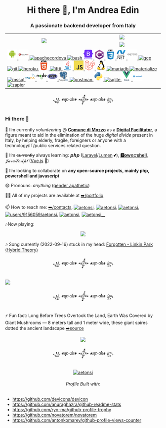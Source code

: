 <!-- markdownlint-disable MD033 MD010 -->
<h1 align="center">Hi there 👋, I'm Andrea Edin</h1>
<h3 align="center">A passionate backend developer from Italy</h3>

<table>
	<tr>
		<td rowspan="2" align="center">
			<a
				href="https://github-profile-trophy-navy.vercel.app/?username=aetonsi&theme=flat&margin-w=15&margin-h=15&no-bg=true&column=2&row=3">
				<img
					src="https://github-profile-trophy-navy.vercel.app/?username=aetonsi&theme=flat&margin-w=15&margin-h=15&no-bg=true&column=2&row=3">
			</a>
		</td>
		<td align="center">
			<a
				href="https://github-readme-stats-blue-iota.vercel.app/api/top-langs/?username=aetonsi&text_bold=false&layout=compact&show_icons=true&include_all_commits=true&line_height=15&theme=transparent">
				<picture>
					<source
						srcset="https://github-readme-stats-blue-iota.vercel.app/api/top-langs/?username=aetonsi&text_bold=false&layout=compact&show_icons=true&include_all_commits=true&line_height=15&theme=vue-dark"
						media="(prefers-color-scheme: dark)" />
					<source
						srcset="https://github-readme-stats-blue-iota.vercel.app/api/top-langs/?username=aetonsi&text_bold=false&layout=compact&show_icons=true&include_all_commits=true&line_height=15&theme=vue"
						media="(prefers-color-scheme: light), (prefers-color-scheme: no-preference)" />
					<img
						src="https://github-readme-stats-blue-iota.vercel.app/api/top-langs/?username=aetonsi&text_bold=false&layout=compact&show_icons=true&include_all_commits=true&line_height=15&theme=transparent" />
				</picture>
			</a>
		</td>
	</tr>
	<tr>
		<td align="center">
			<a
				href="https://github-readme-stats-blue-iota.vercel.app/api?username=aetonsi&text_bold=false&rank_icon=percentile&layout=compact&show_icons=true&include_all_commits=true&line_height=15&theme=transparent">
				<picture>
					<source
						srcset="https://github-readme-stats-blue-iota.vercel.app/api?username=aetonsi&text_bold=false&rank_icon=percentile&layout=compact&show_icons=true&include_all_commits=true&line_height=15&theme=vue-dark"
						media="(prefers-color-scheme: dark)" />
					<source
						srcset="https://github-readme-stats-blue-iota.vercel.app/api?username=aetonsi&text_bold=false&rank_icon=percentile&&layout=compact&show_icons=true&include_all_commits=true&line_height=15&theme=vue"
						media="(prefers-color-scheme: light), (prefers-color-scheme: no-preference)" />
					<img
						src="https://github-readme-stats-blue-iota.vercel.app/api?username=aetonsi&text_bold=false&rank_icon=percentile&layout=compact&show_icons=true&include_all_commits=true&line_height=15&theme=transparent" />
				</picture>
			</a>
		</td>
	</tr>
	<tr>
		<td colspan="2">
			<a href="https://developer.android.com" target="_blank" rel="noreferrer">
				<img src="https://raw.githubusercontent.com/devicons/devicon/master/icons/android/android-original-wordmark.svg"
					alt="android" width="32" height="32" />
			</a>
			<a href="https://angular.io" target="_blank" rel="noreferrer">
				<img src="https://raw.githubusercontent.com/devicons/devicon/master/icons/angularjs/angularjs-original-wordmark.svg"
					alt="angularjs" width="32" height="32" />
			</a>
			<a href="https://cordova.apache.org/" target="_blank" rel="noreferrer">
				<img src="https://www.vectorlogo.zone/logos/apache_cordova/apache_cordova-icon.svg" alt="apachecordova"
					width="32" height="32" />
			</a>
			<a href="https://www.gnu.org/software/bash/" target="_blank" rel="noreferrer">
				<img src="https://www.vectorlogo.zone/logos/gnu_bash/gnu_bash-icon.svg" alt="bash" width="32"
					height="32" />
			</a>
			<a href="https://getbootstrap.com" target="_blank" rel="noreferrer">
				<img src="https://raw.githubusercontent.com/devicons/devicon/master/icons/bootstrap/bootstrap-plain-wordmark.svg"
					alt="bootstrap" width="32" height="32" />
			</a>
			<a href="https://www.w3schools.com/cs/" target="_blank" rel="noreferrer">
				<img src="https://raw.githubusercontent.com/devicons/devicon/master/icons/csharp/csharp-original.svg"
					alt="csharp" width="32" height="32" />
			</a>
			<a href="https://www.w3schools.com/css/" target="_blank" rel="noreferrer">
				<img src="https://raw.githubusercontent.com/devicons/devicon/master/icons/css3/css3-original-wordmark.svg"
					alt="css3" width="32" height="32" />
			</a>
			<a href="https://dotnet.microsoft.com/" target="_blank" rel="noreferrer">
				<img src="https://raw.githubusercontent.com/devicons/devicon/master/icons/dot-net/dot-net-original-wordmark.svg"
					alt="dotnet" width="32" height="32" />
			</a>
			<a href="https://expressjs.com" target="_blank" rel="noreferrer">
				<img src="https://raw.githubusercontent.com/devicons/devicon/master/icons/express/express-original-wordmark.svg"
					alt="express" width="32" height="32" />
			</a>
			<a href="https://cloud.google.com" target="_blank" rel="noreferrer">
				<img src="https://www.vectorlogo.zone/logos/google_cloud/google_cloud-icon.svg" alt="gcp" width="32"
					height="32" />
			</a>
			<a href="https://git-scm.com/" target="_blank" rel="noreferrer">
				<img src="https://www.vectorlogo.zone/logos/git-scm/git-scm-icon.svg" alt="git" width="32"
					height="32" />
			</a>
			<a href="https://heroku.com" target="_blank" rel="noreferrer">
				<img src="https://www.vectorlogo.zone/logos/heroku/heroku-icon.svg" alt="heroku" width="32"
					height="32" />
			</a>
			<a href="https://www.w3.org/html/" target="_blank" rel="noreferrer">
				<img src="https://raw.githubusercontent.com/devicons/devicon/master/icons/html5/html5-original-wordmark.svg"
					alt="html5" width="32" height="32" />
			</a>
			<a href="https://ifttt.com/" target="_blank" rel="noreferrer">
				<img src="https://www.vectorlogo.zone/logos/ifttt/ifttt-ar21.svg" alt="ifttt" width="32" height="32" />
			</a>
			<a href="https://www.java.com" target="_blank" rel="noreferrer">
				<img src="https://raw.githubusercontent.com/devicons/devicon/master/icons/java/java-original.svg"
					alt="java" width="32" height="32" />
			</a> <a href="https://developer.mozilla.org/en-US/docs/Web/JavaScript" target="_blank" rel="noreferrer">
				<img src="https://raw.githubusercontent.com/devicons/devicon/master/icons/javascript/javascript-original.svg"
					alt="javascript" width="32" height="32" />
			</a>
			<a href="https://laravel.com/" target="_blank" rel="noreferrer">
				<img src="https://raw.githubusercontent.com/devicons/devicon/refs/heads/master/icons/laravel/laravel-original.svg"
					alt="laravel" width="32" height="32" />
			</a>
			<a href="https://www.linux.org/" target="_blank" rel="noreferrer">
				<img src="https://raw.githubusercontent.com/devicons/devicon/master/icons/linux/linux-original.svg"
					alt="linux" width="32" height="32" />
			</a>
			<a href="https://mariadb.org/" target="_blank" rel="noreferrer">
				<img src="https://www.vectorlogo.zone/logos/mariadb/mariadb-icon.svg" alt="mariadb" width="32"
					height="32" />
			</a>
			<a href="https://materializecss.com/" target="_blank" rel="noreferrer">
				<img src="https://raw.githubusercontent.com/prplx/svg-logos/5585531d45d294869c4eaab4d7cf2e9c167710a9/svg/materialize.svg"
					alt="materialize" width="32" height="32" />
			</a> <a href="https://www.microsoft.com/en-us/sql-server" target="_blank" rel="noreferrer">
				<img src="https://www.svgrepo.com/show/303229/microsoft-sql-server-logo.svg" alt="mssql" width="32"
					height="32" />
			</a>
			<a href="https://www.mysql.com/" target="_blank" rel="noreferrer">
				<img src="https://raw.githubusercontent.com/devicons/devicon/master/icons/mysql/mysql-original-wordmark.svg"
					alt="mysql" width="32" height="32" />
			</a>
			<a href="https://nodejs.org" target="_blank" rel="noreferrer">
				<img src="https://raw.githubusercontent.com/devicons/devicon/master/icons/nodejs/nodejs-original-wordmark.svg"
					alt="nodejs" width="32" height="32" />
			</a>
			<a href="https://www.php.net" target="_blank" rel="noreferrer">
				<img src="https://raw.githubusercontent.com/devicons/devicon/master/icons/php/php-original.svg"
					alt="php" width="32" height="32" />
			</a>
			<a href="https://www.postgresql.org" target="_blank" rel="noreferrer">
				<img src="https://raw.githubusercontent.com/devicons/devicon/master/icons/postgresql/postgresql-original-wordmark.svg"
					alt="postgresql" width="32" height="32" />
			</a>
			<a href="https://postman.com" target="_blank" rel="noreferrer">
				<img src="https://www.vectorlogo.zone/logos/getpostman/getpostman-icon.svg" alt="postman" width="32"
					height="32" />
			</a>
			<a href="https://www.python.org" target="_blank" rel="noreferrer">
				<img src="https://raw.githubusercontent.com/devicons/devicon/master/icons/python/python-original.svg"
					alt="python" width="32" height="32" />
			</a>
			<a href="https://www.sqlite.org/" target="_blank" rel="noreferrer">
				<img src="https://www.vectorlogo.zone/logos/sqlite/sqlite-icon.svg" alt="sqlite" width="32"
					height="32" />
			</a>
			<a href="https://vuejs.org/" target="_blank" rel="noreferrer">
				<img src="https://raw.githubusercontent.com/devicons/devicon/master/icons/vuejs/vuejs-original-wordmark.svg"
					alt="vuejs" width="32" height="32" />
			</a>
			<a href="https://webpack.js.org" target="_blank" rel="noreferrer">
				<img src="https://raw.githubusercontent.com/devicons/devicon/d00d0969292a6569d45b06d3f350f463a0107b0d/icons/webpack/webpack-original-wordmark.svg"
					alt="webpack" width="32" height="32" />
			</a>
			<a href="https://zapier.com" target="_blank" rel="noreferrer">
				<img src="https://www.vectorlogo.zone/logos/zapier/zapier-icon.svg" alt="zapier" width="32"
					height="32" />
			</a>
		</td>
	</tr>
</table>

<h6 align="center">꧁ 𒀰 𒀱 𒀰 ꧂</h6>

<p>

### Hi there 👋

🔭 I’m currently *volunteering* @ [**Comune di Mozzo**](https://www.comune.mozzo.bg.it) as a [**Digital Facilitator**](https://repubblicadigitale.gov.it/portale/progetti-del-dipartimento/rete-dei-servizi-di-facilitazione-digitale), a figure meant to aid in the elimination of the huge _digital divide_ present in Italy, by helping elderly, fragile, foreigners or anyone with a technology/IT/public services related question.

🌱 I’m ~~currently~~ always learning: 𝙥𝙝𝙥 ([Laravel](https://laravel.com/)/[Lumen](https://lumen.laravel.com/) 💕), **[🅿ow𝚎𝚛shell](https://github.com/PowerShell/PowerShell)**, 𝒥𝒶𝓋𝒶𝒮𝒸𝓇𝒾𝓅𝓉 ([Vue.js](https://vuejs.org/)
💚)

👯 I’m looking to collaborate on **any open-source projects, mainly php, powershell and javascript**

😄 Pronouns: _anything_ ([gender apathetic](https://gender.fandom.com/wiki/Gender_Apathetic))

👨‍💻 All of my projects are available at [➡️/portfolio](https://aetonsi.net/portfolio/)

📫 How to reach me: [➡️/contacts](https://aetonsi.net/contacts/), <a href="https://codepen.io/aetonsi" target="blank"><img align="center" src="https://raw.githubusercontent.com/rahuldkjain/github-profile-readme-generator/master/src/images/icons/Social/codepen.svg" alt="aetonsi" height="30" width="40" /></a>, <a href="https://twitter.com/aetonsi" target="blank"><img align="center" src="https://raw.githubusercontent.com/rahuldkjain/github-profile-readme-generator/master/src/images/icons/Social/twitter.svg" alt="aetonsi" height="30" width="40" /></a>, <a href="https://linkedin.com/in/aetonsi" target="blank"><img align="center" src="https://raw.githubusercontent.com/rahuldkjain/github-profile-readme-generator/master/src/images/icons/Social/linked-in-alt.svg" alt="aetonsi" height="30" width="40" /></a>, <a href="https://stackoverflow.com/users/users/9156059/aetonsi" target="blank"><img align="center" src="https://raw.githubusercontent.com/rahuldkjain/github-profile-readme-generator/master/src/images/icons/Social/stack-overflow.svg" alt="users/9156059/aetonsi" height="30" width="40" /></a>, <a href="https://fb.com/aetonsi" target="blank"><img align="center" src="https://raw.githubusercontent.com/rahuldkjain/github-profile-readme-generator/master/src/images/icons/Social/facebook.svg" alt="aetonsi" height="30" width="40" /></a>, <a href="https://instagram.com/aetonsi__" target="blank"><img align="center" src="https://raw.githubusercontent.com/rahuldkjain/github-profile-readme-generator/master/src/images/icons/Social/instagram.svg" alt="aetonsi__" height="30" width="40" /></a>

🎶Now playing:
<p align="center">
	<a href="https://github.com/novatorem/novatorem">
	<picture>
		<source srcset="https://novatorem-kappa-rouge.vercel.app/api/spotify?theme=light" media="(prefers-color-scheme: dark)" />
		<source srcset="https://novatorem-kappa-rouge.vercel.app/api/spotify?theme=dark" media="(prefers-color-scheme: light), (prefers-color-scheme: no-preference)" />
		<img src="https://novatorem-kappa-rouge.vercel.app/api/spotify?background_color=light" />
	</picture>
	</a>
</p>

🎶 Song currently (2022-09-16) stuck in my head: [Forgotten - Linkin Park (Hybrid
Theory)](https://www.youtube.com/watch?v=HNCgBuI2eJc)

</p>

<p align="center">

</p>

<h6 align="center">꧁ 𒀰 𒀱 𒀰 ꧂</h6>

<picture>
<source srcset="https://github-readme-stats-blue-iota.vercel.app/api/wakatime/?username=@aetonsi&layout=compact&show_icons=true&include_all_commits=true&line_height=15&theme=vue-dark" media="(prefers-color-scheme: dark)" />
<source srcset="https://github-readme-stats-blue-iota.vercel.app/api/wakatime/?username=@aetonsi&layout=compact&show_icons=true&include_all_commits=true&line_height=15&theme=vue" media="(prefers-color-scheme: light), (prefers-color-scheme: no-preference)" />
<img src="https://github-readme-stats-blue-iota.vercel.app/api/wakatime/?username=@aetonsi&layout=compact&show_icons=true&include_all_commits=true&line_height=15&theme=transparent" />
</picture>

<h6 align="center">꧁ 𒀰 𒀱 𒀰 ꧂</h6>

⚡ Fun fact: Long Before Trees Overtook the Land, Earth Was Covered by Giant Mushrooms — 8 meters tall and 1 meter
wide, these giant spires dotted the ancient landscape [➡️source](https://www.youtube.com/watch?v=-G64DagHuOg)
<p align="center"><img src="https://github.com/aetonsi/aetonsi/assets/18366087/93c8f9d0-0135-4ad2-9a3d-01974577285a"></p>

<h6 align="center">꧁ 𒀰 𒀱 𒀰 ꧂</h6>

<p align="center">
	<a href="https://komarev.com/ghpvc/?username=aetonsi&label=Profile%20views&color=blueviolet&style=for-the-badge">
		<img src="https://komarev.com/ghpvc/?username=aetonsi&label=Profile%20views&color=blueviolet&style=for-the-badge" alt="aetonsi" />
	</a>
	<h6 align="center">Profile Built with:</h6>

- https://github.com/devicons/devicon
- https://github.com/anuraghazra/github-readme-stats
- https://github.com/ryo-ma/github-profile-trophy
- https://github.com/novatorem/novatorem
- https://github.com/antonkomarev/github-profile-views-counter

</p>
